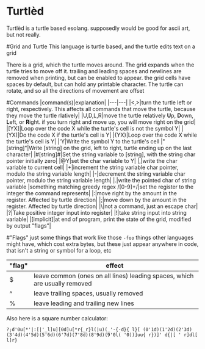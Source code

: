 # Turtlèd
Turtlèd is a turtle based esolang. supposedly would be good for ascii art, but not really.

#Grid and Turtle
This language is turtle based, and the turtle edits text on a grid

There is a grid, which the turtle moves around. The grid expands when the turtle tries to move off it. trailing and leading spaces and newlines are removed when printing, but can be enabled to appear. the grid cells have spaces by default, but can hold any printable character. The turtle can rotate, and so all the directions of movement are offset

#Commands
|command(s)|explanation|
|---|---|
|<,>|turn the turtle left or right, respectively. This affects all commands that move the turtle, because they move the turtle rlatively|
|U,D,L,R|move the turtle relatively **U**p, **D**own, **L**eft, or **R**ight. if you turn right and move up, you will move right on the grid|
|[YX]|Loop over the code X while the turtle's cell is not the symbol Y|
|(YX)|Do the code X if the turtle's cell is Y|
|{YX}|Loop over the code X while the turtle's cell is Y|
|'Y|Write the symbol Y to the turtle's cell
|"[string]"|Write [string] on the grid, left to right, turtle ending up on the last character|
|#[string]#|Set the string variable to [string], with the string char pointer initially zero|
|@Y|set the char variable to Y|
|,|write the char variable to current cell|
|+|increment the string variable char pointer, modulo the string variable length|
|-|decrement the string variable char pointer, modulo the string variable length|
|.|write the pointed char of string variable
|something matching greedy regex /[0-9]+/|set the register to the integer the command represents|
|:|move right by the amount in the register. Affected by turtle direction|
|;|move down by the amount in the register. Affected by turtle direction|
|\\|not a command, just an escape char|
|?|Take positive integer input into register|
|!|take string input into string variable|
|[implicit]|at end of program, print the state of the grid, modified by output "flags"|

#"Flags"
just some things that work like those `-foo` things other languages might have, which cost extra bytes, but these just appear anywhere in code, that isn't a string or symbol for a loop, etc

|"flag"|effect|
|------|------|
|$|leave common (ones on all lines) leading spaces, which are usually removed|
|^|leave trailing spaces, usually removed|
|%|leave leading and trailing new lines|

Also here is a square number calculator:

`?;d'0u[*'|:[|'_l]u][0d]u[*r{_r}l(|u)(_'-{-d}{ l}[ (0'1d)(1'2d)(2'3d)(3'4d)(4'5d)(5'6d)(6'7d)(7'8d)(8'9d)(9'0l( '0))]uu{ r})]' d{|[ ' r]dl[ l]r}`

